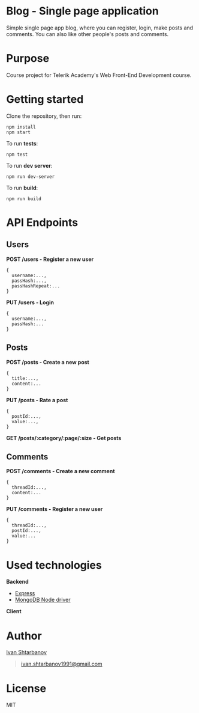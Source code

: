 # Blog - Single page application
Simple single page app blog, where you can register, login, make posts and comments. You can also like other people's posts and comments.

# Purpose
Course project for Telerik Academy's Web Front-End Development course.

# Getting started
Clone the repository, then run:
```
npm install
npm start
```

To run **tests**:
```
npm test
```

To run **dev server**:
```
npm run dev-server
```

To run **build**:
```
npm run build
```

# API Endpoints
## Users
**POST /users - Register a new user**
```
{
  username:...,
  passHash:...,
  passHashRepeat:...
}
```
**PUT /users - Login**
```
{
  username:...,
  passHash:...
}
```

## Posts
**POST /posts - Create a new post**
```
{
  title:...,
  content:...
}
```
**PUT /posts - Rate a post**
```
{
  postId:...,
  value:...,
}
```
**GET /posts/:category/:page/:size - Get posts**

## Comments
**POST /comments - Create a new comment**
```
{
  threadId:...,
  content:...
}
```
**PUT /comments - Register a new user**
```
{
  threadId:...,
  postId:...,
  value:...
}
```

# Used technologies
**Backend**
* [Express](https://expressjs.com/)
* [MongoDB Node driver](https://mongodb.github.io/node-mongodb-native/)

**Client**

# Author
[Ivan Shtarbanov](https://telerikacademy.com/Users/IvanS1991) 
><ivan.shtarbanov1991@gmail.com>

# License
MIT